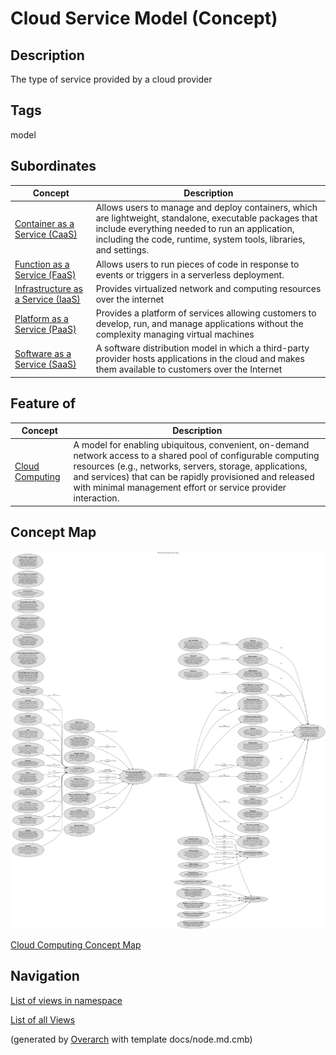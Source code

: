 
# Cloud Service Model (Concept)
## Description
The type of service provided by a cloud provider


## Tags
model
## Subordinates
| Concept | Description |
|---|---|
| [Container as a Service (CaaS)](../../software-development/cloud/service-model/caas.md)| Allows users to manage and deploy containers, which are lightweight, standalone, executable packages that include everything needed to run an application, including the code, runtime, system tools, libraries, and settings. |
| [Function as a Service (FaaS)](../../software-development/cloud/service-model/faas.md)| Allows users to run pieces of code in response to events or triggers in a serverless deployment. |
| [Infrastructure as a Service (IaaS)](../../software-development/cloud/service-model/iaas.md)| Provides virtualized network and computing resources over the internet |
| [Platform as a Service (PaaS)](../../software-development/cloud/service-model/paas.md)| Provides a platform of services allowing customers to develop, run, and manage applications without the complexity managing virtual machines |
| [Software as a Service (SaaS)](../../software-development/cloud/service-model/saas.md)| A software distribution model in which a third-party provider hosts applications in the cloud and makes them available to customers over the Internet |
## Feature of
| Concept | Description |
|---|---|
| [Cloud Computing](../../software-development/cloud/cloud-computing.md)| A model for enabling ubiquitous, convenient, on-demand network access to a shared pool of configurable computing resources (e.g., networks, servers, storage, applications, and services) that can be rapidly provisioned and released with minimal management effort or service provider interaction. |

## Concept Map
![Cloud Computing Concept Map](../../software-development/cloud/concept-view.png)

[Cloud Computing Concept Map](../../software-development/cloud/concept-view.md)


## Navigation
[List of views in namespace](./views-in-namespace.md)

[List of all Views](../../views.md)


(generated by [Overarch](https://github.com/soulspace-org/overarch) with template docs/node.md.cmb)

